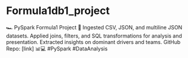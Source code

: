 # Formula1db1_project
🏎️ PySpark Formula1 Project 🚀 Ingested CSV, JSON, and multiline JSON datasets. Applied joins, filters, and SQL transformations for analysis and presentation. Extracted insights on dominant drivers and teams. GitHub Repo: [link] 📊💻 #PySpark #DataAnalysis
